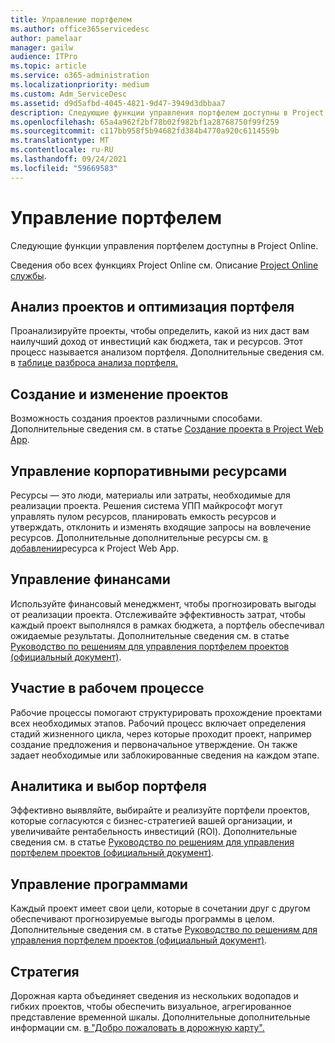 ```yaml
---
title: Управление портфелем
ms.author: office365servicedesc
author: pamelaar
manager: gailw
audience: ITPro
ms.topic: article
ms.service: o365-administration
ms.localizationpriority: medium
ms.custom: Adm_ServiceDesc
ms.assetid: d9d5afbd-4045-4821-9d47-3949d3dbbaa7
description: Следующие функции управления портфелем доступны в Project Online.
ms.openlocfilehash: 65a4a962f2bf78b02f982bf1a28768750f99f259
ms.sourcegitcommit: c117bb958f5b94682fd384b4770a920c6114559b
ms.translationtype: MT
ms.contentlocale: ru-RU
ms.lasthandoff: 09/24/2021
ms.locfileid: "59669583"
---
```

# <a name="portfolio-management"></a>Управление портфелем

Следующие функции управления портфелем доступны в Project Online.
  
Сведения обо всех функциях Project Online см. Описание [Project Online службы](project-online-service-description.md).
  
## <a name="analyze-projects-and-optimize-portfolio"></a>Анализ проектов и оптимизация портфеля

Проанализируйте проекты, чтобы определить, какой из них даст вам наилучший доход от инвестиций как бюджета, так и ресурсов. Этот процесс называется анализом портфеля. Дополнительные сведения см. в [таблице разброса анализа портфеля.](https://go.microsoft.com/fwlink/?LinkID=823665&amp;clcid=0x409)
  
## <a name="create-and-edit-projects"></a>Создание и изменение проектов

Возможность создания проектов различными способами. Дополнительные сведения см. в статье [Создание проекта в Project Web App](https://go.microsoft.com/fwlink/?LinkID=746895&amp;clcid=0x409).
  
## <a name="enterprise-resource-management"></a>Управление корпоративными ресурсами

Ресурсы — это люди, материалы или затраты, необходимые для реализации проекта. Решения система УПП майкрософт могут управлять пулом ресурсов, планировать емкость ресурсов и утверждать, отклонить и изменять входящие запросы на вовлечение ресурсов. Дополнительные дополнительные ресурсы см. [в добавлении](https://go.microsoft.com/fwlink/p/?LinkId=271320)ресурса к Project Web App.
  
## <a name="financial-management"></a>Управление финансами

Используйте финансовый менеджмент, чтобы прогнозировать выгоды от реализации проекта. Отслеживайте эффективность затрат, чтобы каждый проект выполнялся в рамках бюджета, а портфель обеспечивал ожидаемые результаты. Дополнительные сведения см. в статье [Руководство по решениям для управления портфелем проектов (официальный документ)](/project/project-server-2013-and-2016).
  
## <a name="participate-in-workflow"></a>Участие в рабочем процессе

Рабочие процессы помогают структурировать прохождение проектами всех необходимых этапов. Рабочий процесс включает определения стадий жизненного цикла, через которые проходит проект, например создание предложения и первоначальное утверждение. Он также задает необходимые или заблокированные сведения на каждом этапе.
  
## <a name="portfolio-analytics-and-selection"></a>Аналитика и выбор портфеля

Эффективно выявляйте, выбирайте и реализуйте портфели проектов, которые согласуются с бизнес-стратегией вашей организации, и увеличивайте рентабельность инвестиций (ROI). Дополнительные сведения см. в статье [Руководство по решениям для управления портфелем проектов (официальный документ)](/project/project-server-2013-and-2016).
  
## <a name="program-management"></a>Управление программами

Каждый проект имеет свои цели, которые в сочетании друг с другом обеспечивают прогнозируемые выгоды программы в целом. Дополнительные сведения см. в статье [Руководство по решениям для управления портфелем проектов (официальный документ)](/project/project-server-2013-and-2016).
  
## <a name="roadmap"></a>Стратегия

Дорожная карта объединяет сведения из нескольких водопадов и гибких проектов, чтобы обеспечить визуальное, агрегированное представление временной шкалы. Дополнительные дополнительные информации см. [в "Добро пожаловать в дорожную карту".](https://support.office.com/article/video-welcome-to-roadmap-57764149-51b8-468f-a50d-9ea6a4fd835a)